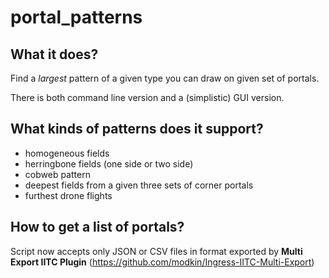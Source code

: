 # portal_patterns
## What it does?
Find a *largest* pattern of a given type you can draw on given set of portals.

There is both command line version and a (simplistic) GUI version.
## What kinds of patterns does it support?
* homogeneous fields
* herringbone fields (one side or two side)
* cobweb pattern
* deepest fields from a given three sets of corner portals
* furthest drone flights
## How to get a list of portals?
Script now accepts only JSON or CSV files in format exported by **Multi Export IITC Plugin** (https://github.com/modkin/Ingress-IITC-Multi-Export)
